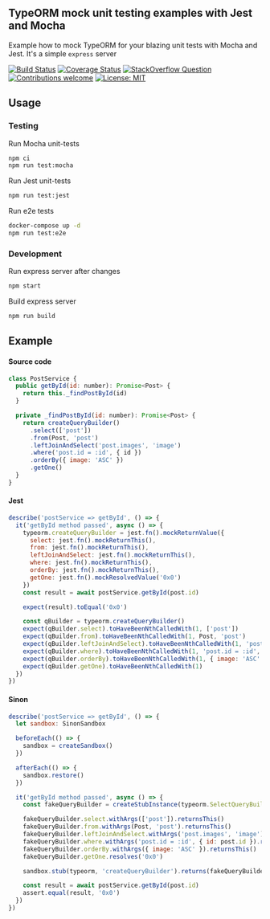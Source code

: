 ## TypeORM mock unit testing examples with Jest and Mocha

Example how to mock TypeORM for your blazing unit tests with Mocha and Jest.
It's a simple `express` server

[![Build Status][travis-image]][travis-url]
[![Coverage Status][coveralls-image]][coveralls-url]
[![StackOverflow Question][so-image]][so-url]
[![Contributions welcome][pr-image]][pr-url]
[![License: MIT][license-image]][license-url]

## Usage

### Testing

Run Mocha unit-tests

```sh
npm ci
npm run test:mocha
```

Run Jest unit-tests

```sh
npm run test:jest
```

Run e2e tests

```sh
docker-compose up -d
npm run test:e2e
```

### Development

Run express server after changes

```sh
npm start
```

Build express server

```sh
npm run build
```

## Example

#### Source code
```js
class PostService {
  public getById(id: number): Promise<Post> {
    return this._findPostById(id)
  }

  private _findPostById(id: number): Promise<Post> {
    return createQueryBuilder()
      .select(['post'])
      .from(Post, 'post')
      .leftJoinAndSelect('post.images', 'image')
      .where('post.id = :id', { id })
      .orderBy({ image: 'ASC' })
      .getOne()
  }
}
```

#### Jest
```js
describe('postService => getById', () => {
  it('getById method passed', async () => {
    typeorm.createQueryBuilder = jest.fn().mockReturnValue({
      select: jest.fn().mockReturnThis(),
      from: jest.fn().mockReturnThis(),
      leftJoinAndSelect: jest.fn().mockReturnThis(),
      where: jest.fn().mockReturnThis(),
      orderBy: jest.fn().mockReturnThis(),
      getOne: jest.fn().mockResolvedValue('0x0')
    })
    const result = await postService.getById(post.id)

    expect(result).toEqual('0x0')

    const qBuilder = typeorm.createQueryBuilder()
    expect(qBuilder.select).toHaveBeenNthCalledWith(1, ['post'])
    expect(qBuilder.from).toHaveBeenNthCalledWith(1, Post, 'post')
    expect(qBuilder.leftJoinAndSelect).toHaveBeenNthCalledWith(1, 'post.images', 'image')
    expect(qBuilder.where).toHaveBeenNthCalledWith(1, 'post.id = :id', { id: post.id })
    expect(qBuilder.orderBy).toHaveBeenNthCalledWith(1, { image: 'ASC' })
    expect(qBuilder.getOne).toHaveBeenNthCalledWith(1)
  })
})
```

#### Sinon
```js
describe('postService => getById', () => {
  let sandbox: SinonSandbox

  beforeEach(() => {
    sandbox = createSandbox()
  })

  afterEach(() => {
    sandbox.restore()
  })

  it('getById method passed', async () => {
    const fakeQueryBuilder = createStubInstance(typeorm.SelectQueryBuilder)

    fakeQueryBuilder.select.withArgs(['post']).returnsThis()
    fakeQueryBuilder.from.withArgs(Post, 'post').returnsThis()
    fakeQueryBuilder.leftJoinAndSelect.withArgs('post.images', 'image').returnsThis()
    fakeQueryBuilder.where.withArgs('post.id = :id', { id: post.id }).returnsThis()
    fakeQueryBuilder.orderBy.withArgs({ image: 'ASC' }).returnsThis()
    fakeQueryBuilder.getOne.resolves('0x0')

    sandbox.stub(typeorm, 'createQueryBuilder').returns(fakeQueryBuilder as any)

    const result = await postService.getById(post.id)
    assert.equal(result, '0x0')
  })
})
```

[travis-image]: https://travis-ci.org/yegorzaremba/typeorm-mock-unit-testing-example.svg?branch=master
[travis-url]: https://travis-ci.org/yegorzaremba/typeorm-mock-unit-testing-example
[coveralls-image]: https://coveralls.io/repos/github/YegorZaremba/typeorm-mock-unit-testing-example/badge.svg?branch=master
[coveralls-url]: https://coveralls.io/github/YegorZaremba/typeorm-mock-unit-testing-example?branch=master
[so-image]: https://img.shields.io/badge/StackOverflow-Question-green.svg
[so-url]: https://stackoverflow.com/q/51482701/10432429
[pr-image]: https://img.shields.io/badge/contributions-welcome-brightgreen.svg?style=flat
[pr-url]: https://github.com/yegorzaremba/typeorm-mock-unit-testing-example/issues
[license-image]: https://img.shields.io/badge/License-MIT-yellow.svg
[license-url]: https://opensource.org/licenses/MIT
